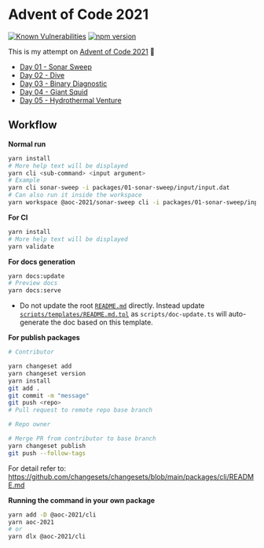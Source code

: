 # Advent of Code 2021

[![Known Vulnerabilities](https://snyk.io/test/github/jimmychu0807/advent-of-code-2021/badge.svg)](https://snyk.io/test/github/jimmychu0807/advent-of-code-2021) [![npm version](https://badge.fury.io/js/@aoc-2021%2Fcli.svg)](https://badge.fury.io/js/@aoc-2021%2Fcli)

This is my attempt on [Advent of Code 2021](https://adventofcode.com/2021) :rocket:

- [Day 01 - Sonar Sweep](./packages/01-sonar-sweep)
- [Day 02 - Dive](./packages/02-dive)
- [Day 03 - Binary Diagnostic](./packages/03-binary-diagnostic)
- [Day 04 - Giant Squid](./packages/04-giant-squid)
- [Day 05 - Hydrothermal Venture](./packages/05-hydrothermal-venture)

## Workflow

**Normal run**

```bash
yarn install
# More help text will be displayed
yarn cli <sub-command> <input argument>
# Example
yarn cli sonar-sweep -i packages/01-sonar-sweep/input/input.dat
# Can also run it inside the workspace
yarn workspace @aoc-2021/sonar-sweep cli -i packages/01-sonar-sweep/input/input.dat
```

**For CI**

```bash
yarn install
# More help text will be displayed
yarn validate
```

**For docs generation**

```bash
yarn docs:update
# Preview docs
yarn docs:serve
```

- Do not update the root [`README.md`](README.md) directly. Instead update [`scripts/templates/README.md.tpl`](scripts/templates/README.md.tpl) as `scripts/doc-update.ts` will auto-generate the doc based on this template.

**For publish packages**

```bash
# Contributor

yarn changeset add
yarn changeset version
yarn install
git add .
git commit -m "message"
git push <repo>
# Pull request to remote repo base branch

# Repo owner

# Merge PR from contributor to base branch
yarn changeset publish
git push --follow-tags
```

For detail refer to: <https://github.com/changesets/changesets/blob/main/packages/cli/README.md>

**Running the command in your own package**

```bash
yarn add -D @aoc-2021/cli
yarn aoc-2021
# or
yarn dlx @aoc-2021/cli
```


